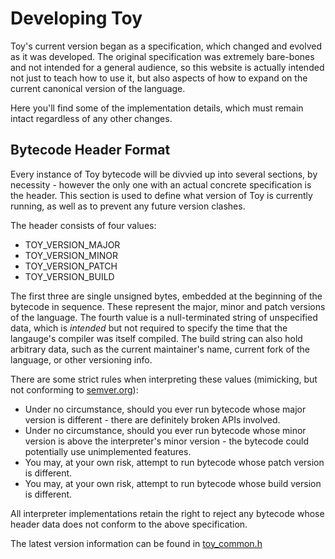 # Developing Toy

Toy's current version began as a specification, which changed and evolved as it was developed. The original specification was extremely bare-bones and not intended for a general audience, so this website is actually intended not just to teach how to use it, but also aspects of how to expand on the current canonical version of the language.

Here you'll find some of the implementation details, which must remain intact regardless of any other changes.

## Bytecode Header Format

Every instance of Toy bytecode will be divvied up into several sections, by necessity - however the only one with an actual concrete specification is the header. This section is used to define what version of Toy is currently running, as well as to prevent any future version clashes.

The header consists of four values:

* TOY_VERSION_MAJOR
* TOY_VERSION_MINOR
* TOY_VERSION_PATCH
* TOY_VERSION_BUILD

The first three are single unsigned bytes, embedded at the beginning of the bytecode in sequence. These represent the major, minor and patch versions of the language. The fourth value is a null-terminated string of unspecified data, which is *intended* but not required to specify the time that the langauge's compiler was itself compiled. The build string can also hold arbitrary data, such as the current maintainer's name, current fork of the language, or other versioning info.

There are some strict rules when interpreting these values (mimicking, but not conforming to [semver.org](https://semver.org/)):

* Under no circumstance, should you ever run bytecode whose major version is different - there are definitely broken APIs involved.
* Under no circumstance, should you ever run bytecode whose minor version is above the interpreter's minor version - the bytecode could potentially use unimplemented features.
* You may, at your own risk, attempt to run bytecode whose patch version is different.
* You may, at your own risk, attempt to run bytecode whose build version is different.

All interpreter implementations retain the right to reject any bytecode whose header data does not conform to the above specification.

The latest version information can be found in [toy_common.h](https://github.com/Ratstail91/Toy/blob/main/source/toy_common.h#L7-L10)
